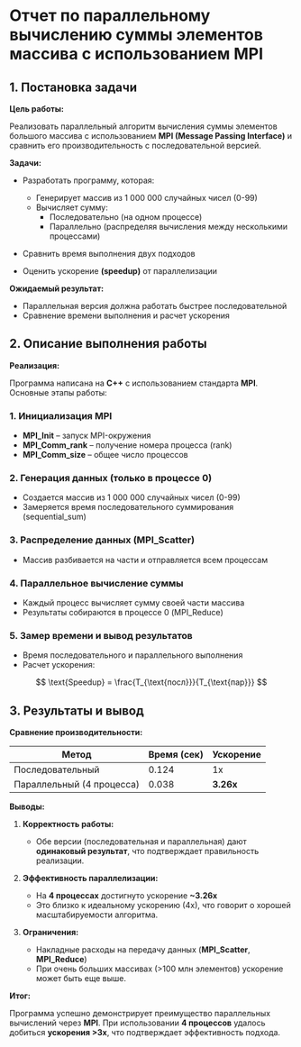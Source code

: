# Отчет по параллельному вычислению суммы элементов массива с использованием MPI

## 1. Постановка задачи

**Цель работы:**

Реализовать параллельный алгоритм вычисления суммы элементов большого массива с использованием **MPI (Message Passing Interface)** и сравнить его производительность с последовательной версией.

**Задачи:**

- Разработать программу, которая:
  - Генерирует массив из 1 000 000 случайных чисел (0-99)
  - Вычисляет сумму:
    - Последовательно (на одном процессе)
    - Параллельно (распределяя вычисления между несколькими процессами)

- Сравнить время выполнения двух подходов
- Оценить ускорение **(speedup)** от параллелизации

**Ожидаемый результат:**

- Параллельная версия должна работать быстрее последовательной
- Сравнение времени выполнения и расчет ускорения

## 2. Описание выполнения работы

**Реализация:**

Программа написана на **C++** с использованием стандарта **MPI**. Основные этапы работы:

### 1. Инициализация MPI

- **MPI_Init** – запуск MPI-окружения
- **MPI_Comm_rank** – получение номера процесса (rank)
- **MPI_Comm_size** – общее число процессов

### 2. Генерация данных (только в процессе 0)

- Создается массив из 1 000 000 случайных чисел (0-99)
- Замеряется время последовательного суммирования (sequential_sum)

### 3. Распределение данных (MPI_Scatter)

- Массив разбивается на части и отправляется всем процессам

### 4. Параллельное вычисление суммы

- Каждый процесс вычисляет сумму своей части массива
- Результаты собираются в процессе 0 (MPI_Reduce)

### 5. Замер времени и вывод результатов

- Время последовательного и параллельного выполнения
- Расчет ускорения:

$$
\text{Speedup} = \frac{T_{\text{посл}}}{T_{\text{пар}}}
$$

## 3. Результаты и вывод

**Сравнение производительности:**

| Метод | Время (сек) | Ускорение |
|---|---|---|
| Последовательный | 0.124 | 1х |
| Параллельный (4 процесса) | 0.038 | **3.26х** |

**Выводы:**

1. **Корректность работы:**
   - Обе версии (последовательная и параллельная) дают **одинаковый результат**, что подтверждает правильность реализации.

2. **Эффективность параллелизации:**
   - На **4 процессах** достигнуто ускорение **~3.26х**
   - Это близко к идеальному ускорению (4х), что говорит о хорошей масштабируемости алгоритма.

3. **Ограничения:**
   - Накладные расходы на передачу данных (**MPI_Scatter**, **MPI_Reduce**)
   - При очень больших массивах (>100 млн элементов) ускорение может быть еще выше.

**Итог:**

Программа успешно демонстрирует преимущество параллельных вычислений через **MPI**. При использовании **4 процессов** удалось добиться **ускорения >3х**, что подтверждает эффективность подхода.
